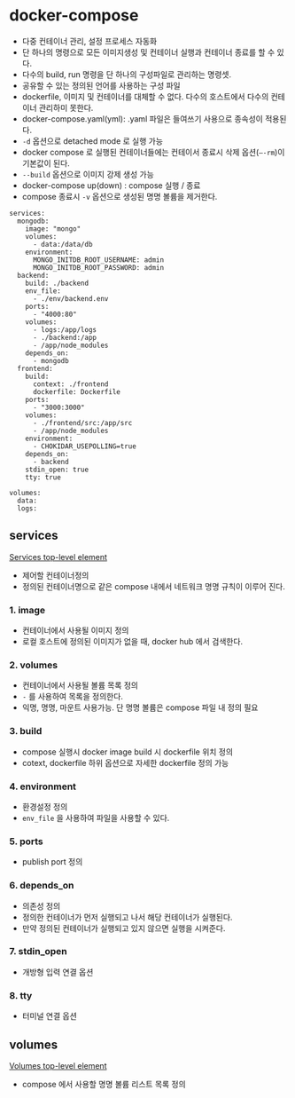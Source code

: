# docker-compose

- 다중 컨테이너 관리, 설정 프로세스 자동화
- 단 하나의 명령으로 모든 이미지생성 및 컨테이너 실행과 컨테이너 종료를 할 수 있다.
- 다수의 build, run 명령을 단 하나의 구성파일로 관리하는 명령셋.
- 공유할 수 있는 정의된 언어를 사용하는 구성 파일
- dockerfile, 이미지 및 컨테이너를 대체할 수 없다. 다수의 호스트에서 다수의 컨테이너 관리하미 못한다.
- docker-compose.yaml(yml): .yaml 파일은 들여쓰기 사용으로 종속성이 적용된다.
- `-d` 옵션으로 detached mode 로 실행 가능
- docker compose 로 실행된 컨테이너들에는 컨테이서 종료시 삭제 옵션(`—-rm`)이 기본값이 된다.
- `--build` 옵션으로 이미지 강제 생성 가능
- docker-compose up(down) : compose 실행 / 종료
- compose 종료시 `-v` 옵션으로 생성된 명명 볼륨을 제거한다.

```docker
services:
  mongodb:
    image: "mongo"
    volumes:
      - data:/data/db
    environment:
      MONGO_INITDB_ROOT_USERNAME: admin
      MONGO_INITDB_ROOT_PASSWORD: admin
  backend:
    build: ./backend
    env_file:
      - ./env/backend.env
    ports:
      - "4000:80"
    volumes:
      - logs:/app/logs
      - ./backend:/app
      - /app/node_modules
    depends_on:
      - mongodb
  frontend:
    build:
      context: ./frontend
      dockerfile: Dockerfile
    ports:
      - "3000:3000"
    volumes:
      - ./frontend/src:/app/src
      - /app/node_modules
    environment:
      - CHOKIDAR_USEPOLLING=true
    depends_on:
      - backend
    stdin_open: true
    tty: true

volumes:
  data:
  logs:
```

## services

[Services top-level element](https://docs.docker.com/compose/compose-file/05-services/)

- 제어할 컨테이너정의
- 정의된 컨테이너명으로 같은 compose 내에서 네트워크 명명 규칙이 이루어 진다.

### 1. image

- 컨테이너에서 사용될 이미지 정의
- 로컬 호스트에 정의된 이미지가 없을 때, docker hub 에서 검색한다.

### 2. volumes

- 컨테이너에서 사용될 볼륨 목록 정의
- `-` 를 사용하여 목록을 정의한다.
- 익명, 명명, 마운트 사용가능. 단 명명 볼륨은 compose 파일 내 정의 필요

### 3. build

- compose 실행시 docker image build 시 dockerfile 위치 정의
- cotext, dockerfile 하위 옵션으로 자세한 dockerfile 정의 가능

### 4. environment

- 환경설정 정의
- `env_file` 을 사용하여 파일을 사용할 수 있다.

### 5. ports

- publish port 정의

### 6. depends_on

- 의존성 정의
- 정의한 컨테이너가 먼저 실행되고 나서 해당 컨테이너가 실행된다.
- 만약 정의된 컨테이너가 실행되고 있지 않으면 실행을 시켜준다.

### 7. stdin_open

- 개방형 입력 연결 옵션

### 8. tty

- 터미널 연결 옵션

## volumes

[Volumes top-level element](https://docs.docker.com/compose/compose-file/07-volumes/)

- compose 에서 사용할 명명 볼륨 리스트 목록 정의
